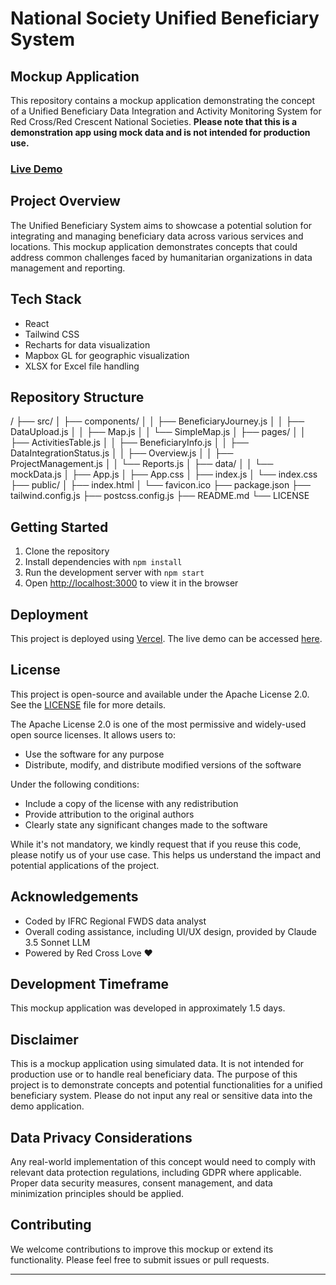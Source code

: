 # National Society Unified Beneficiary System

## Mockup Application

This repository contains a mockup application demonstrating the concept of a Unified Beneficiary Data Integration and Activity Monitoring System for Red Cross/Red Crescent National Societies. **Please note that this is a demonstration app using mock data and is not intended for production use.**

### [Live Demo](https://react-rrc-wireframes.vercel.app/)

## Project Overview

The Unified Beneficiary System aims to showcase a potential solution for integrating and managing beneficiary data across various services and locations. This mockup application demonstrates concepts that could address common challenges faced by humanitarian organizations in data management and reporting.

## Tech Stack

- React
- Tailwind CSS
- Recharts for data visualization
- Mapbox GL for geographic visualization
- XLSX for Excel file handling

## Repository Structure

/
├── src/
│   ├── components/
│   │   ├── BeneficiaryJourney.js
│   │   ├── DataUpload.js
│   │   ├── Map.js
│   │   └── SimpleMap.js
│   ├── pages/
│   │   ├── ActivitiesTable.js
│   │   ├── BeneficiaryInfo.js
│   │   ├── DataIntegrationStatus.js
│   │   ├── Overview.js
│   │   ├── ProjectManagement.js
│   │   └── Reports.js
│   ├── data/
│   │   └── mockData.js
│   ├── App.js
│   ├── App.css
│   ├── index.js
│   └── index.css
├── public/
│   ├── index.html
│   └── favicon.ico
├── package.json
├── tailwind.config.js
├── postcss.config.js
├── README.md
└── LICENSE

## Getting Started

1. Clone the repository
2. Install dependencies with `npm install`
3. Run the development server with `npm start`
4. Open [http://localhost:3000](http://localhost:3000) to view it in the browser

## Deployment

This project is deployed using [Vercel](https://vercel.com/). The live demo can be accessed [here](https://react-rrc-wireframes.vercel.app/).

## License

This project is open-source and available under the Apache License 2.0. See the [LICENSE](LICENSE) file for more details.

The Apache License 2.0 is one of the most permissive and widely-used open source licenses. It allows users to:
- Use the software for any purpose
- Distribute, modify, and distribute modified versions of the software

Under the following conditions:
- Include a copy of the license with any redistribution
- Provide attribution to the original authors
- Clearly state any significant changes made to the software

While it's not mandatory, we kindly request that if you reuse this code, please notify us of your use case. This helps us understand the impact and potential applications of the project.

## Acknowledgements

- Coded by IFRC Regional FWDS data analyst
- Overall coding assistance, including UI/UX design, provided by Claude 3.5 Sonnet LLM
- Powered by Red Cross Love ❤️

## Development Timeframe

This mockup application was developed in approximately 1.5 days.

## Disclaimer

This is a mockup application using simulated data. It is not intended for production use or to handle real beneficiary data. The purpose of this project is to demonstrate concepts and potential functionalities for a unified beneficiary system. Please do not input any real or sensitive data into the demo application.

## Data Privacy Considerations

Any real-world implementation of this concept would need to comply with relevant data protection regulations, including GDPR where applicable. Proper data security measures, consent management, and data minimization principles should be applied.

## Contributing

We welcome contributions to improve this mockup or extend its functionality. Please feel free to submit issues or pull requests.

---